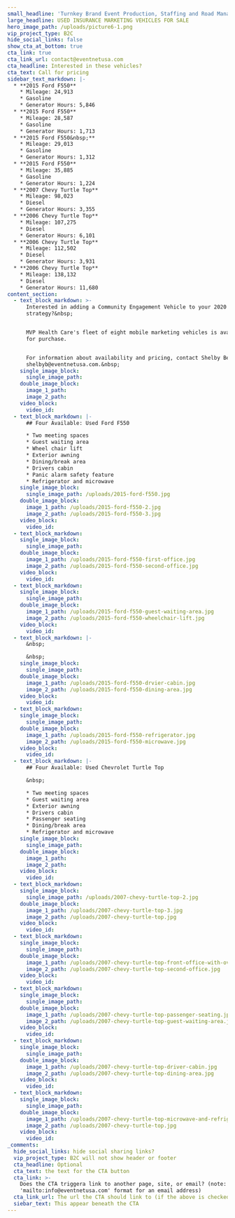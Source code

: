 ```yaml
---
small_headline: 'Turnkey Brand Event Production, Staffing and Road Management'
large_headline: USED INSURANCE MARKETING VEHICLES FOR SALE
hero_image_path: /uploads/picture6-1.png
vip_project_type: B2C
hide_social_links: false
show_cta_at_bottom: true
cta_link: true
cta_link_url: contact@eventnetusa.com
cta_headline: Interested in these vehicles?
cta_text: Call for pricing
sidebar_text_markdown: |-
  * **2015 Ford F550**
    * Mileage: 24,913
    * Gasoline
    * Generator Hours: 5,846
  * **2015 Ford F550**
    * Mileage: 28,587
    * Gasoline
    * Generator Hours: 1,713
  * **2015 Ford F550&nbsp;**
    * Mileage: 29,013
    * Gasoline
    * Generator Hours: 1,312
  * **2015 Ford F550**
    * Mileage: 35,885
    * Gasoline
    * Generator Hours: 1,224
  * **2007 Chevy Turtle Top**
    * Mileage: 98,023
    * Diesel
    * Generator Hours: 3,355
  * **2006 Chevy Turtle Top**
    * Mileage: 107,275
    * Diesel
    * Generator Hours: 6,101
  * **2006 Chevy Turtle Top**
    * Mileage: 112,502
    * Diesel
    * Generator Hours: 3,931
  * **2006 Chevy Turtle Top**
    * Mileage: 138,132
    * Diesel
    * Generator Hours: 11,680
content_section:
  - text_block_markdown: >-
      Interested in adding a Community Engagement Vehicle to your 2020 marketing
      strategy?&nbsp;


      MVP Health Care's fleet of eight mobile marketing vehicles is available
      for purchase.


      For information about availability and pricing, contact Shelby Beaty at
      shelbyb@eventnetusa.com.&nbsp;
    single_image_block:
      single_image_path:
    double_image_block:
      image_1_path:
      image_2_path:
    video_block:
      video_id:
  - text_block_markdown: |-
      ## Four Available: Used Ford F550

      * Two meeting spaces
      * Guest waiting area
      * Wheel chair lift
      * Exterior awning
      * Dining/break area
      * Drivers cabin
      * Panic alarm safety feature
      * Refrigerator and microwave
    single_image_block:
      single_image_path: /uploads/2015-ford-f550.jpg
    double_image_block:
      image_1_path: /uploads/2015-ford-f550-2.jpg
      image_2_path: /uploads/2015-ford-f550-3.jpg
    video_block:
      video_id:
  - text_block_markdown:
    single_image_block:
      single_image_path:
    double_image_block:
      image_1_path: /uploads/2015-ford-f550-first-office.jpg
      image_2_path: /uploads/2015-ford-f550-second-office.jpg
    video_block:
      video_id:
  - text_block_markdown:
    single_image_block:
      single_image_path:
    double_image_block:
      image_1_path: /uploads/2015-ford-f550-guest-waiting-area.jpg
      image_2_path: /uploads/2015-ford-f550-wheelchair-lift.jpg
    video_block:
      video_id:
  - text_block_markdown: |-
      &nbsp;

      &nbsp;
    single_image_block:
      single_image_path:
    double_image_block:
      image_1_path: /uploads/2015-ford-f550-drvier-cabin.jpg
      image_2_path: /uploads/2015-ford-f550-dining-area.jpg
    video_block:
      video_id:
  - text_block_markdown:
    single_image_block:
      single_image_path:
    double_image_block:
      image_1_path: /uploads/2015-ford-f550-refrigerator.jpg
      image_2_path: /uploads/2015-ford-f550-microwave.jpg
    video_block:
      video_id:
  - text_block_markdown: |-
      ## Four Available: Used Chevrolet Turtle Top

      &nbsp;

      * Two meeting spaces
      * Guest waiting area
      * Exterior awning
      * Drivers cabin
      * Passenger seating
      * Dining/break area
      * Refrigerator and microwave
    single_image_block:
      single_image_path:
    double_image_block:
      image_1_path:
      image_2_path:
    video_block:
      video_id:
  - text_block_markdown:
    single_image_block:
      single_image_path: /uploads/2007-chevy-turtle-top-2.jpg
    double_image_block:
      image_1_path: /uploads/2007-chevy-turtle-top-3.jpg
      image_2_path: /uploads/2007-chevy-turtle-top.jpg
    video_block:
      video_id:
  - text_block_markdown:
    single_image_block:
      single_image_path:
    double_image_block:
      image_1_path: /uploads/2007-chevy-turtle-top-front-office-with-overhead-storage.jpg
      image_2_path: /uploads/2007-chevy-turtle-top-second-office.jpg
    video_block:
      video_id:
  - text_block_markdown:
    single_image_block:
      single_image_path:
    double_image_block:
      image_1_path: /uploads/2007-chevy-turtle-top-passenger-seating.jpg
      image_2_path: /uploads/2007-chevy-turtle-top-guest-waiting-area.jpg
    video_block:
      video_id:
  - text_block_markdown:
    single_image_block:
      single_image_path:
    double_image_block:
      image_1_path: /uploads/2007-chevy-turtle-top-driver-cabin.jpg
      image_2_path: /uploads/2007-chevy-turtle-top-dining-area.jpg
    video_block:
      video_id:
  - text_block_markdown:
    single_image_block:
      single_image_path:
    double_image_block:
      image_1_path: /uploads/2007-chevy-turtle-top-microwave-and-refrigerator.jpg
      image_2_path: /uploads/2007-chevy-turtle-top.jpg
    video_block:
      video_id:
_comments:
  hide_social_links: hide social sharing links?
  vip_project_type: B2C will not show header or footer
  cta_headline: Optional
  cta_text: the text for the CTA button
  cta_link: >-
    Does the CTA triggera link to another page, site, or email? (note: use
    'mailto:info@eventnetusa.com' format for an email address)
  cta_link_url: The url the CTA should link to (if the above is checked)
  siebar_text: This appear beneath the CTA
---
```

